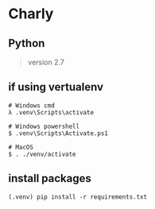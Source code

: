 # Charly

## Python

> version 2.7

## if using vertualenv

```
# Windows cmd
λ .venv\Scripts\activate

# Windows powershell
$ .venv\Scripts\Activate.ps1

# MacOS
$ . ./venv/activate
```

## install packages

```
(.venv) pip install -r requirements.txt
```
